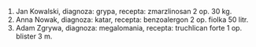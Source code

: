 1. Jan Kowalski, diagnoza: grypa, recepta: zmarzlinosan 2 op. 30 kg.
2. Anna Nowak, diagnoza: katar, recepta: benzoalergon 2 op. fiolka 50 litr.
3. Adam Zgrywa, diagnoza: megalomania, recepta: truchlican forte 1 op. blister 3 m.
